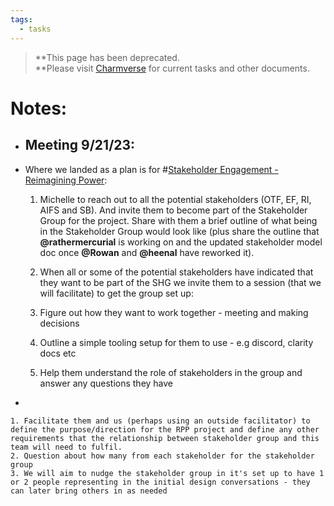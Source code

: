 ```yaml
---
tags:
  - tasks
---
```

>**This page has been deprecated.  
**Please visit [Charmverse](https://app.charmverse.io/superbenefit/task-board-reimagining-power-18270894134568505) for current tasks and other documents.
# Notes:
- ## Meeting 9/21/23:
- Where we landed as a plan is for #[Stakeholder Engagement - Reimagining Power](Stakeholder%20Engagement%20-%20Reimagining%20Power):


	1. Michelle to reach out to all the potential stakeholders (OTF, EF, RI, AIFS and SB). And invite them to become part of the Stakeholder Group for the project. Share with them a brief outline of what being in the Stakeholder Group would look like (plus share the outline that **@rathermercurial** is working on and the updated stakeholder model doc once **@Rowan** and **@heenal** have reworked it).

	2. When all or some of the potential stakeholders have indicated that they want to be part of the SHG we invite them to a session (that we will facilitate) to get the group set up:
	3. Figure out how they want to work together  - meeting and making decisions
	4. Outline a simple tooling setup for them to use - e.g discord, clarity docs etc
	5. Help them understand the role of stakeholders in the group and answer any questions they have
- 

	1. Facilitate them and us (perhaps using an outside facilitator) to define the purpose/direction for the RPP project and define any other requirements that the relationship between stakeholder group and this team will need to fulfil.
	2. Question about how many from each stakeholder for the stakeholder group
	3. We will aim to nudge the stakeholder group in it's set up to have 1 or 2 people representing in the initial design conversations - they can later bring others in as needed 
